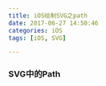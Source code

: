 ```yaml
---
title: iOS绘制SVG之path
date: 2017-06-27 14:50:46
categories: iOS
tags: [iOS, SVG]

---
```


### SVG中的Path

